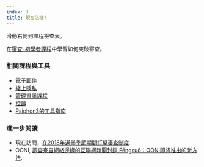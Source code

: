```yaml
---
index: 3
title: 現在怎樣?
---
```

滑動右側到課程檢查表。

在[審查-初學者課程](umbrella://communications/censorship/beginner)中學習如何突破審查。

### 相關課程與工具

*   [電子郵件](umbrella://communications/email/beginner)
* [綫上隱私](umbrella://communications/online-privacy)
*   [管理資訊課程](umbrella://information/managing-information)
*   [控訴](umbrella://work/protests/beginner)
*   [Psiphon3的工具指南](umbrella://tools/messaging/s_psiphon.md)

### 進一步閱讀

*   現在訪問，[在2018年選舉季節期間打擊審查制度](https://www.accessnow.org/fighting-censorship-in-2018-elections/).
*   OONI, [調查來自網絡邊緣的互聯網新聞封鎖
Fēngsuǒ：OONI即將推出的新方法](https://ooni.torproject.org/post/investigating-internet-blackouts/).